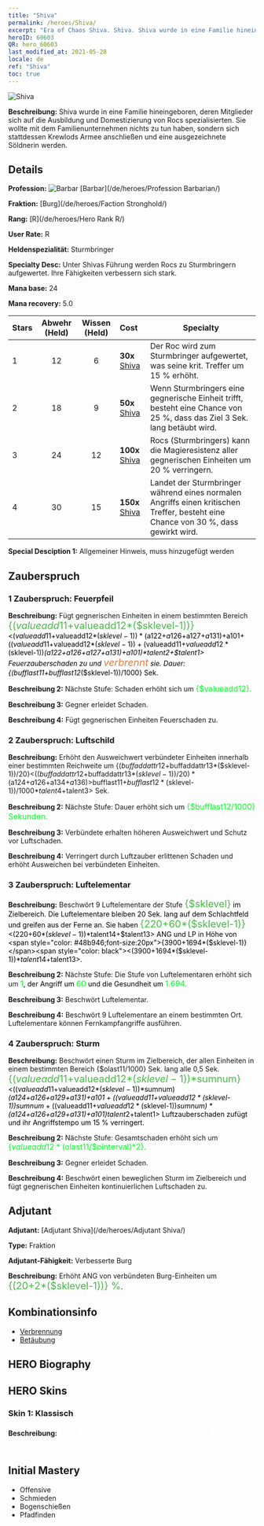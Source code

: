 ```yaml
---
title: "Shiva"
permalink: /heroes/Shiva/
excerpt: "Era of Chaos Shiva. Shiva. Shiva wurde in eine Familie hineingeboren, deren Mitglieder sich auf die Ausbildung und Domestizierung von Rocs spezialisierten. Sie wollte mit dem Familienunternehmen nichts zu tun haben, sondern sich stattdessen Krewlods Armee anschließen und eine ausgezeichnete Söldnerin werden."
heroID: 60603
QR: hero_60603
last_modified_at: 2021-05-28
locale: de
ref: "Shiva"
toc: true
---
```

  ![Shiva](/images/h/h_Shiwa.jpg)

 **Beschreibung:** Shiva wurde in eine Familie hineingeboren, deren Mitglieder sich auf die Ausbildung und Domestizierung von Rocs spezialisierten. Sie wollte mit dem Familienunternehmen nichts zu tun haben, sondern sich stattdessen Krewlods Armee anschließen und eine ausgezeichnete Söldnerin werden.
## Details
 **Profession:** ![Barbar](/images/h/h_prof_7.png)  [Barbar](/de/heroes/Profession Barbarian/)

 **Fraktion:** [Burg](/de/heroes/Faction Stronghold/)

 **Rang:** [R](/de/heroes/Hero Rank R/)

 **User Rate:** R

 **Heldenspezialität:** Sturmbringer

 **Specialty Desc:** Unter Shivas Führung werden Rocs zu Sturmbringern aufgewertet. Ihre Fähigkeiten verbessern sich stark.

 **Mana base:** 24

 **Mana recovery:** 5.0


  | Stars | Abwehr (Held) | Wissen (Held) | Cost |     Specialty     |
  |---------|:---------------:|:---------------:|:--|--------------------|
  |    1    | 12 | 6 | **30x** [Shiva](/ItemsDE/her_376/) | Der Roc wird zum Sturmbringer aufgewertet, was seine krit. Treffer um 15 % erhöht. |
  |    2    | 18 | 9 | **50x** [Shiva](/ItemsDE/her_376/) | Wenn Sturmbringers <Donner> eine gegnerische Einheit trifft, besteht eine Chance von 25 %, dass das Ziel 3 Sek. lang betäubt wird. |
  |    3    | 24 | 12 | **100x** [Shiva](/ItemsDE/her_376/) | Rocs (Sturmbringers) <Wirbelsturmbarriere> kann die Magieresistenz aller gegnerischen Einheiten um 20 % verringern. |
  |    4    | 30 | 15 | **150x** [Shiva](/ItemsDE/her_376/) | Landet der Sturmbringer während eines normalen Angriffs einen kritischen Treffer, besteht eine Chance von 30 %, dass <Donner> gewirkt wird. |

 **Special Desciption 1:** Allgemeiner Hinweis, muss hinzugefügt werden

## Zauberspruch
### 1 Zauberspruch: Feuerpfeil
 **Beschreibung:** Fügt gegnerischen Einheiten in einem bestimmten Bereich <span style="color: #48b946;font-size:20px">{($valueadd11+$valueadd12*($sklevel-1))}</span><span style="color: black"><($valueadd11+$valueadd12*($sklevel-1))*($a122+$a126+$a127+$a131)+$a101+(($valueadd11+$valueadd12*($sklevel-1))+($valueadd11+$valueadd12*($sklevel-1))*($a122+$a126+$a127+$a131)+$a101)*$talent2+$talent1> Feuerzauberschaden zu und <span style="color: #e07c44;font-size:20px">verbrennt</span><span style="color: black"> sie. Dauer: {($bufflast11+$bufflast12*($sklevel-1))/1000} Sek.

 **Beschreibung 2:** Nächste Stufe: Schaden erhöht sich um <span style="color: #00ff22;font-size:16px">{$valueadd12}.</span><span style="color: black">

 **Beschreibung 3:** Gegner erleidet Schaden.

 **Beschreibung 4:** Fügt gegnerischen Einheiten Feuerschaden zu.

### 2 Zauberspruch: Luftschild
 **Beschreibung:** Erhöht den Ausweichwert verbündeter Einheiten innerhalb einer bestimmten Reichweite um {($buffaddattr12+$buffaddattr13*($sklevel-1))/20}<(($buffaddattr12+$buffaddattr13*($sklevel-1))/20)*($a124+$a126+$a134+$a136)> % und gewährt ihnen Immunität gegen Luftzauberschaden. Dauer: <span style="color: #48b946;font-size:20px">{($bufflast11+$bufflast12*($sklevel-1))/1000}</span><span style="color: black"><($bufflast11+$bufflast12*($sklevel-1))/1000*$talent4+$talent3> Sek.

 **Beschreibung 2:** Nächste Stufe: Dauer erhöht sich um <span style="color: #00ff22;font-size:16px">{$bufflast12/1000} Sekunden.</span><span style="color: black">

 **Beschreibung 3:** Verbündete erhalten höheren Ausweichwert und Schutz vor Luftschaden.

 **Beschreibung 4:** Verringert durch Luftzauber erlittenen Schaden und erhöht Ausweichen bei verbündeten Einheiten.

### 3 Zauberspruch: Luftelementar
 **Beschreibung:** Beschwört 9 Luftelementare der Stufe <span style="color: #48b946;font-size:20px">{$sklevel}</span><span style="color: black"> im Zielbereich. Die Luftelementare bleiben 20 Sek. lang auf dem Schlachtfeld und greifen aus der Ferne an. Sie haben <span style="color: #48b946;font-size:20px">{220+60*($sklevel-1)}</span><span style="color: black"><(220+60*($sklevel-1))*$talent14+$talent13> ANG und LP in Höhe von <span style="color: #48b946;font-size:20px">{3900+1694*($sklevel-1)}</span><span style="color: black"><(3900+1694*($sklevel-1))*$talent14+$talent13>.

 **Beschreibung 2:** Nächste Stufe: Die Stufe von Luftelementaren erhöht sich um <span style="color: #00ff22;font-size:16px">1</span><span style="color: black">, der Angriff um <span style="color: #00ff22;font-size:16px">60</span><span style="color: black"> und die Gesundheit um <span style="color: #00ff22;font-size:16px">1.694.</span><span style="color: black">

 **Beschreibung 3:** Beschwört Luftelementar.

 **Beschreibung 4:** Beschwört 9 Luftelementare an einem bestimmten Ort. Luftelementare können Fernkampfangriffe ausführen.

### 4 Zauberspruch: Sturm
 **Beschreibung:** Beschwört einen Sturm im Zielbereich, der allen Einheiten in einem bestimmten Bereich {$olast11/1000} Sek. lang alle 0,5 Sek. <span style="color: #48b946;font-size:20px">{($valueadd11+$valueadd12*($sklevel-1))*$sumnum}</span><span style="color: black"><(($valueadd11+$valueadd12*($sklevel-1))*$sumnum)*($a124+$a126+$a129+$a131)+$a101+(($valueadd11+$valueadd12*($sklevel-1))*$sumnum+(($valueadd11+$valueadd12*($sklevel-1))*$sumnum)*($a124+$a126+$a129+$a131)+$a101)*$talent2+$talent1> Luftzauberschaden zufügt und ihr Angriffstempo um 15 % verringert.

 **Beschreibung 2:** Nächste Stufe: Gesamtschaden erhöht sich um <span style="color: #00ff22;font-size:16px">{$valueadd12*($olast11/$ointerval)*2}.</span><span style="color: black">

 **Beschreibung 3:** Gegner erleidet Schaden.

 **Beschreibung 4:** Beschwört einen beweglichen Sturm im Zielbereich und fügt gegnerischen Einheiten kontinuierlichen Luftschaden zu.


## Adjutant

 **Adjutant:**  [Adjutant Shiva](/de/heroes/Adjutant Shiva/) 

 **Type:**  Fraktion 

 **Adjutant-Fähigkeit:**  Verbesserte Burg 

 **Beschreibung:** Erhöht ANG von verbündeten Burg-Einheiten um <span style="color: #48b946;font-size:20px">{(20+2*($sklevel-1))} %</span><span style="color: black">.

## Kombinationsinfo

* [Verbrennung](/de/combination/Verbrennung/) 
* [Betäubung](/de/combination/Betäubung/) 

## HERO Biography

## HERO Skins
### Skin 1: **Klassisch**

 **Beschreibung:** <span style="color: #ffffff;font-size:20px">Der Sturm verkörpert die Flügel, mit denen ich fliege. Der Himmel ist mein Jagdgebiet!</span>



## Initial Mastery
   - Offensive
   - Schmieden
   - Bogenschießen
   - Pfadfinden
